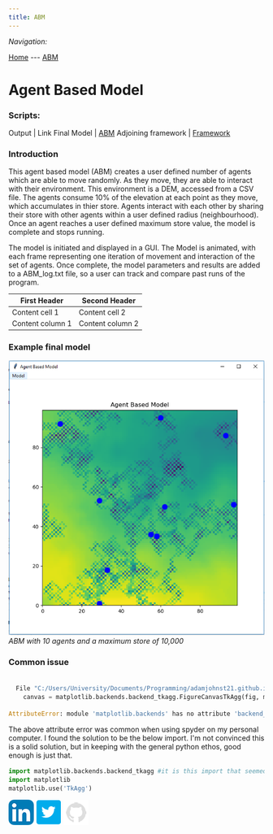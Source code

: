```yaml
---
title: ABM
---
```


*Navigation:*

[Home](https://adamjohnst21.github.io/website/) --- [ABM](https://adamjohnst21.github.io/agent_based_model/)




# Agent Based Model
 
 
### Scripts:
Output | Link
Final Model | [ABM](https://github.com/adamjohnst21/agent_based_model/raw/master/finalModel.py)
Adjoining framework | [Framework](https://github.com/adamjohnst21/agent_based_model/raw/master/agentframework.py)
 
 
### Introduction
 
This agent based model (ABM) creates a user defined number of agents which are able to move randomly. As they move, they are able to interact with their environment. This environment is a DEM, accessed from a CSV file. The agents consume 10% of the elevation at each point as they move, which accumulates in thier store. Agents interact with each other by sharing their store with other agents within a user defined radius (neighbourhood). Once an agent reaches a user defined maximum store value, the model is complete and stops running. 

The model is initiated and displayed in a GUI. The Model is animated, with each frame representing one iteration of movement and interaction of the set of agents. Once complete, the model parameters and results are added to a ABM_log.txt file, so a user can track and compare past runs of the program. 

First Header | Second Header
------------ | -------------
Content cell 1 | Content cell 2
Content column 1 | Content column 2
 
### Example final model
 
![model](https://github.com/adamjohnst21/agent_based_model/blob/master/docs/fModel.PNG?raw=true)
*ABM with 10 agents and a maximum store of 10,000*
 
 
### Common issue
```python

  File "C:/Users/University/Documents/Programming/adamjohnst21.github.io/agent_based_model/model9.py", line 96, in <module>
    canvas = matplotlib.backends.backend_tkagg.FigureCanvasTkAgg(fig, master=root)

AttributeError: module 'matplotlib.backends' has no attribute 'backend_tkagg'
``` 
The above attribute error was common when using spyder on my personal computer. I found the solution to be the below import. I'm not convinced this is a solid solution, but in keeping with the general python ethos, good enough is just that.

```python
import matplotlib.backends.backend_tkagg #it is this import that seemed to fix the error
import matplotlib
matplotlib.use('TkAgg')
``` 
 
 
[![linkedinLogo](https://github.com/adamjohnst21/agent_based_model/blob/master/docs/linkedin.png?raw=true)](https://www.linkedin.com/in/adamjohnstonuk/) [![TwitterLogo](https://github.com/adamjohnst21/agent_based_model/blob/master/docs/twitter.jpg?raw=true)](https://twitter.com/adamjohnst21) [![GitLogo](https://github.com/adamjohnst21/agent_based_model/blob/master/docs/git.png?raw=true)](https://github.com/adamjohnst21)
